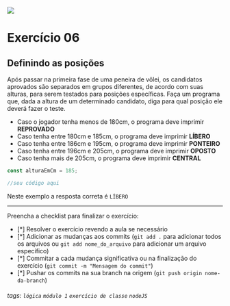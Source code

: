 ![](https://i.imgur.com/xG74tOh.png)

# Exercício 06

## Definindo as posições

Após passar na primeira fase de uma peneira de vôlei, os candidatos aprovados são separados em grupos diferentes, de acordo com suas alturas, para serem testados para posições específicas. Faça um programa que, dada a altura de um determinado candidato, diga para qual posição ele deverá fazer o teste.

- Caso o jogador tenha menos de 180cm, o programa deve imprimir **REPROVADO**
- Caso tenha entre 180cm e 185cm, o programa deve imprimir **LÍBERO**
- Caso tenha entre 186cm e 195cm, o programa deve imprimir **PONTEIRO**
- Caso tenha entre 196cm e 205cm, o programa deve imprimir **OPOSTO**
- Caso tenha mais de 205cm, o programa deve imprimir **CENTRAL**

```javascript
const alturaEmCm = 185;

//seu código aqui
```

Neste exemplo a resposta correta é `LÍBERO`

---

Preencha a checklist para finalizar o exercício:

- [*] Resolver o exercício revendo a aula se necessário
- [*] Adicionar as mudanças aos commits (`git add .` para adicionar todos os arquivos ou `git add nome_do_arquivo` para adicionar um arquivo específico)
- [*] Commitar a cada mudança significativa ou na finalização do exercício (`git commit -m "Mensagem do commit"`)
- [*] Pushar os commits na sua branch na origem (`git push origin nome-da-branch`)

###### tags: `lógica` `módulo 1` `exercício de classe` `nodeJS`
